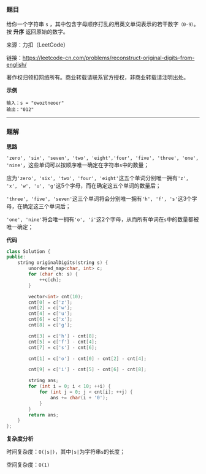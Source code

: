### 题目
给你一个字符串 `s` ，其中包含字母顺序打乱的用英文单词表示的若干数字`（0-9）`。按 **升序** 返回原始的数字。

来源：力扣（LeetCode）

链接：https://leetcode-cn.com/problems/reconstruct-original-digits-from-english/

著作权归领扣网络所有。商业转载请联系官方授权，非商业转载请注明出处。


**示例**

```
输入：s = "owoztneoer"
输出："012"
```

------------

### 题解

**思路**

`'zero', 'six', 'seven', 'two', 'eight','four', 'five', 'three', 'one', 'nine'`，这些单词可以按顺序唯一确定在字符串`s`中的数量；

应为`'zero', 'six', 'two', 'four', 'eight'`这五个单词分别唯一拥有`'z', 'x', 'w', 'u', 'g'`这5个字母，而在确定这五个单词的数量后；

`'three', 'five', 'seven'`这三个单词将会分别唯一拥有`'h', 'f', 's'`这3个字母，在确定这三个单词后；

`'one', 'nine'`将会唯一拥有`'o', 'i'`这2个字母，从而所有单词在`s`中的数量都被唯一确定；

**代码**

```cpp
class Solution {
public:
    string originalDigits(string s) {
        unordered_map<char, int> c;
        for (char ch: s) {
            ++c[ch];
        }

        vector<int> cnt(10);
        cnt[0] = c['z'];
        cnt[2] = c['w'];
        cnt[4] = c['u'];
        cnt[6] = c['x'];
        cnt[8] = c['g'];

        cnt[3] = c['h'] - cnt[8];
        cnt[5] = c['f'] - cnt[4];
        cnt[7] = c['s'] - cnt[6];

        cnt[1] = c['o'] - cnt[0] - cnt[2] - cnt[4];

        cnt[9] = c['i'] - cnt[5] - cnt[6] - cnt[8];

        string ans;
        for (int i = 0; i < 10; ++i) {
            for (int j = 0; j < cnt[i]; ++j) {
                ans += char(i + '0');
            }
        }
        return ans;
    }
};
```

**复杂度分析**

时间复杂度：`O(|s|)`，其中`|s|`为字符串`s`的长度；

空间复杂度：`O(1)`